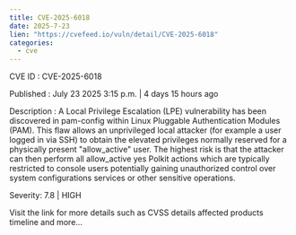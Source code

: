 ```yaml
--- 
title: CVE-2025-6018
date: 2025-7-23
lien: "https://cvefeed.io/vuln/detail/CVE-2025-6018"
categories:
  - cve
---
```


CVE ID : CVE-2025-6018

Published :  July 23
2025
3:15 p.m. | 4 days
15 hours ago

Description : A Local Privilege Escalation (LPE) vulnerability has been discovered in pam-config within Linux Pluggable Authentication Modules (PAM). This flaw allows an unprivileged local attacker (for example
a user logged in via SSH) to obtain the elevated privileges normally reserved for a physically present
"allow_active" user. The highest risk is that the attacker can then perform all allow_active yes Polkit actions
which are typically restricted to console users
potentially gaining unauthorized control over system configurations
services
or other sensitive operations.

Severity: 7.8 | HIGH

Visit the link for more details
such as CVSS details
affected products
timeline
and more...
